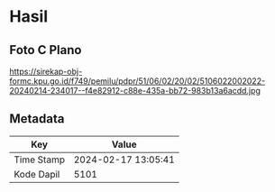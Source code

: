 # Hasil

## Foto C Plano

https://sirekap-obj-formc.kpu.go.id/f749/pemilu/pdpr/51/06/02/20/02/5106022002022-20240214-234017--f4e82912-c88e-435a-bb72-983b13a6acdd.jpg


## Metadata

| Key        | Value               |
| ---------- | ------------------- |
| Time Stamp | 2024-02-17 13:05:41 |
| Kode Dapil | 5101                |



